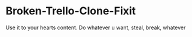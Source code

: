 # Broken-Trello-Clone-Fixit
Use it to your hearts content. Do whatever u want, steal, break, whatever
